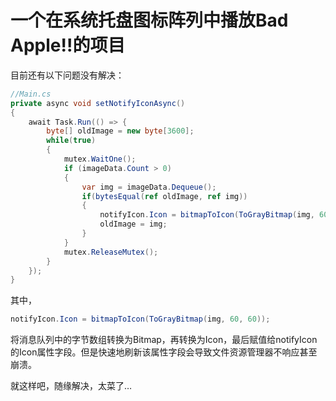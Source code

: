 <h1>一个在系统托盘图标阵列中播放Bad Apple!!的项目</h1>

目前还有以下问题没有解决：

```csharp
//Main.cs
private async void setNotifyIconAsync()
{
    await Task.Run(() => {
        byte[] oldImage = new byte[3600];
        while(true)
        {
            mutex.WaitOne();
            if (imageData.Count > 0)
            {
                var img = imageData.Dequeue();
                if(bytesEqual(ref oldImage, ref img))
                {
                    notifyIcon.Icon = bitmapToIcon(ToGrayBitmap(img, 60, 60));
                    oldImage = img;
                }
            }
            mutex.ReleaseMutex();
        }
    });
}
```

其中，
```csharp
notifyIcon.Icon = bitmapToIcon(ToGrayBitmap(img, 60, 60));
```
将消息队列中的字节数组转换为Bitmap，再转换为Icon，最后赋值给notifyIcon的Icon属性字段。但是快速地刷新该属性字段会导致文件资源管理器不响应甚至崩溃。

就这样吧，随缘解决，太菜了…
